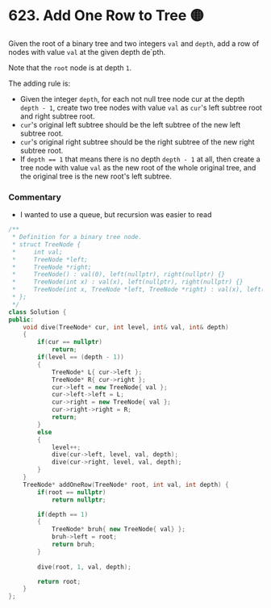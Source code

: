 # 623. Add One Row to Tree 🟡

Given the root of a binary tree and two integers `val` and `depth`, add a row of nodes with value `val` at the given depth de`pth.

Note that the `root` node is at depth `1`.

The adding rule is:

 - Given the integer `depth`, for each not null tree node cur at the depth `depth - 1`, create two tree nodes with value `val` as `cur`'s left subtree root and right subtree root.
 - `cur`'s original left subtree should be the left subtree of the new left subtree root.
 - `cur`'s original right subtree should be the right subtree of the new right subtree root.
 - If `depth == 1` that means there is no depth `depth - 1` at all, then create a tree node with value `val` as the new root of the whole original tree, and the original tree is the new root's left subtree.

### Commentary

 -  I wanted to use a queue, but recursion was easier to read

```cpp
/**
 * Definition for a binary tree node.
 * struct TreeNode {
 *     int val;
 *     TreeNode *left;
 *     TreeNode *right;
 *     TreeNode() : val(0), left(nullptr), right(nullptr) {}
 *     TreeNode(int x) : val(x), left(nullptr), right(nullptr) {}
 *     TreeNode(int x, TreeNode *left, TreeNode *right) : val(x), left(left), right(right) {}
 * };
 */
class Solution {
public:
    void dive(TreeNode* cur, int level, int& val, int& depth)
    {
        if(cur == nullptr)
            return;
        if(level == (depth - 1))
        {
            TreeNode* L{ cur->left };
            TreeNode* R{ cur->right };
            cur->left = new TreeNode{ val };
            cur->left->left = L;
            cur->right = new TreeNode{ val };
            cur->right->right = R;
            return;
        }
        else
        {
            level++;
            dive(cur->left, level, val, depth);
            dive(cur->right, level, val, depth);
        }
    }
    TreeNode* addOneRow(TreeNode* root, int val, int depth) {
        if(root == nullptr)
            return nullptr;

        if(depth == 1)
        {
            TreeNode* bruh{ new TreeNode{ val} };
            bruh->left = root;
            return bruh;
        }
        
        dive(root, 1, val, depth);

        return root;
    }
};
```